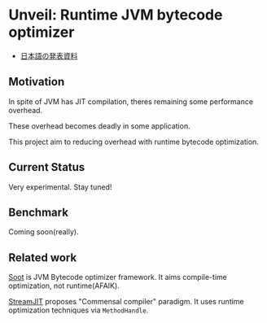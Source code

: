 # Unveil: Runtime JVM bytecode optimizer

* [日本語の発表資料](http://techlog.mvrck.co.jp/entry/todesking-runtime-jvm-bytecode-optimization/)

## Motivation

In spite of JVM has JIT compilation, theres remaining some performance overhead.

These overhead becomes deadly in some application.

This project aim to reducing overhead with runtime bytecode optimization.

## Current Status

Very experimental. Stay tuned!


## Benchmark

Coming soon(really).


## Related work

[Soot](https://sable.github.io/soot/) is JVM Bytecode optimizer framework.
It aims compile-time optimization, not runtime(AFAIK).

[StreamJIT](https://github.com/jbosboom/streamjit) proposes "Commensal compiler" paradigm.
It uses runtime optimization techniques via `MethodHandle`.


